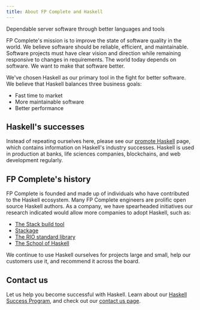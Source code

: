 ```yaml
---
title: About FP Complete and Haskell
---
```


<p class="lead">Dependable server software through better languages and tools</p>

FP Complete's mission is to improve the state of software quality in
the world. We believe software should be reliable, efficient, and
maintainable. Software projects must have clear vision and direction
while remaining responsive to changes in requirements. The world today
depends on software. We want to make that software better.

We've chosen Haskell as our primary tool in the fight for better
software. We believe that Haskell balances three business goals:

* Fast time to market
* More maintainable software
* Better performance

## Haskell's successes

Instead of repeating ourselves here, please see our [promote
Haskell](/promote) page, which contains information on Haskell's
industry successes. Haskell is used in production at banks, life
sciences companies, blockchains, and web development regularly.

## FP Complete's history

FP Complete is founded and made up of individuals who have contributed
to the Haskell ecosystem. Many FP Complete engineers are prolific open
source Haskell authors. As a company, we have spearheaded initiatives
our research indicated would allow more companies to adopt Haskell,
such as:

* [The Stack build tool](https://haskellstack.org)
* [Stackage](https://www.stackage.org)
* [The RIO standard library](https://github.com/commercialhaskell/rio)
* [The School of Haskell](https://www.schoolofhaskell.com/)

We continue to use Haskell ourselves for projects large and small,
help our customers use it, and recommend it across the board.

## Contact us

Let us help you become successful with Haskell. Learn about our
[Haskell Success Program](/success), and check out our [contact us
page](https://www.fpcomplete.com/contact-us).
